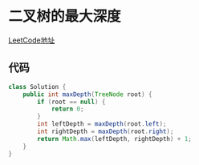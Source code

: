 # 二叉树的最大深度
[LeetCode地址](https://leetcode-cn.com/problems/maximum-depth-of-binary-tree)

## 代码
```java
class Solution {
    public int maxDepth(TreeNode root) {
        if (root == null) {
            return 0;
        }
        int leftDepth = maxDepth(root.left);
        int rightDepth = maxDepth(root.right);
        return Math.max(leftDepth, rightDepth) + 1;
    }
}
```
